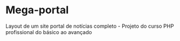 # Mega-portal
Layout de um site portal de notícias completo - Projeto do curso PHP profissional do básico ao avançado
